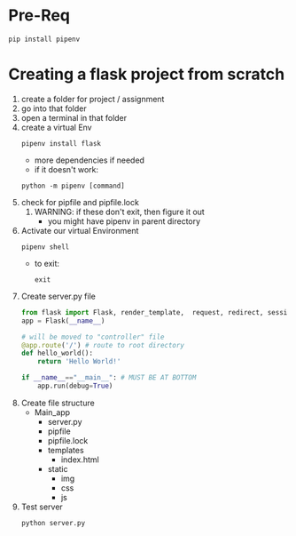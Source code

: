 # Pre-Req
```
pip install pipenv
```
# Creating a flask project from scratch

1. create a folder for project / assignment
2. go into that folder
3. open a terminal in that folder
4. create a virtual Env
    ```
    pipenv install flask
    ```
    - more dependencies if needed
    - if it doesn't work:
    ```
    python -m pipenv [command]
    ```
5. check for pipfile and pipfile.lock
    1. WARNING: if these don't exit, then figure it out
        - you might have pipenv in parent directory
6. Activate our virtual Environment
    ```
    pipenv shell
    ```
    - to exit:
        ```
        exit
        ```
7. Create server.py file
    ```py
    from flask import Flask, render_template,  request, redirect, session
    app = Flask(__name__)

    # will be moved to "controller" file
    @app.route('/') # route to root directory
    def hello_world():
        return 'Hello World!'

    if __name__=="__main__": # MUST BE AT BOTTOM
        app.run(debug=True)
    ```
8. Create file structure
    - Main_app
        - server.py
        - pipfile
        - pipfile.lock
        - templates
            - index.html
        - static
            - img
            - css
            - js
9. Test server
    ```
    python server.py
    ```